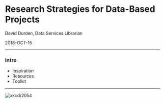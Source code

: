 # Research Strategies for Data-Based Projects

David Durden, Data Services Librarian

2018-OCT-15

---

### Intro

- Inspiration
- Resources
- Toolkit

---

![xkcd/2054](https://imgs.xkcd.com/comics/data_pipeline.png)
